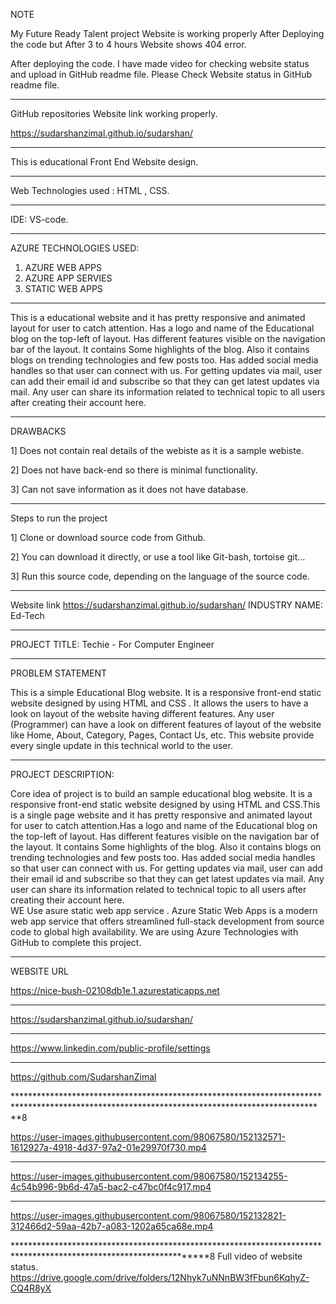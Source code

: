 NOTE

My Future Ready Talent project Website is working properly After Deploying the code but 
After 3 to 4 hours Website shows 404 error.


After deploying the code. I have made video for checking website status and upload in GitHub readme file.
Please Check Website status in GitHub readme file.

************************************************************************************************************

GitHub repositories Website link working properly.

https://sudarshanzimal.github.io/sudarshan/

**************************************************************************************************************************

This is educational Front End Website design.

****************************************************************************************************************************

Web Technologies used : HTML , CSS.

****************************************************************************************************************************

IDE: VS-code.

*****************************************************************************************************************************

AZURE TECHNOLOGIES USED:

1) AZURE WEB APPS
2) AZURE APP SERVIES
3) STATIC WEB APPS

*******************************************************************************************************************************

This is a educational website and it has pretty responsive and animated layout for user to catch attention.
Has a logo and name of the Educational blog on the top-left of layout.
Has different features visible on the navigation bar of the layout.
It contains Some highlights of the blog.
Also it contains blogs on trending technologies and few posts too.
Has added social media handles so that user can connect with us.
For getting updates via mail, user can add their email id and subscribe so that they can get latest updates via mail.
Any user can share its information related to technical topic to all users after creating their account here.

*****************************************************************************************************************************

DRAWBACKS

1] Does not contain real details of the webiste as it is a sample webiste.

2] Does not have back-end so there is minimal functionality.

3] Can not save information as it does not have database.

****************************************************************************************************************************


Steps to run the project

1] Clone or download source code from Github.

2] You can download it directly, or use a tool like Git-bash, tortoise git...

3] Run this source code, depending on the language of the source code.

*****************************************************************************************************************************
Website link https://sudarshanzimal.github.io/sudarshan/
INDUSTRY NAME: Ed-Tech


*********************************************************************************************************************************

PROJECT TITLE: Techie - For Computer Engineer

*****************************************************************************************************************************


PROBLEM STATEMENT

This is a simple Educational Blog website. It is a responsive front-end static website designed by using HTML and  CSS . 
It allows the users to have a look on layout of the website having different features. Any user (Programmer)
can have a look on different features of layout of the website like Home, About, Category, Pages, Contact Us, etc.
This website provide every single update in this technical world to the user.


****************************************************************************************************************************************


PROJECT DESCRIPTION:

Core idea of project is to build an sample educational blog website. It is a responsive front-end static website
designed by using HTML and  CSS.This is a single page website and it has pretty responsive and animated layout for 
user to catch attention.Has a logo and name of the Educational blog on the top-left of layout.
Has different features visible on the navigation bar of the layout. It contains Some highlights of the blog.
Also it contains blogs on trending technologies and few posts too. Has added social media handles so 
that user can connect with us. For getting updates via mail, user can add their email id and subscribe
so that they can get latest updates via mail. Any user can share its information related to technical topic
to all users after creating their account here.  
WE Use asure static web app service . Azure Static Web Apps is a modern web app service that
offers streamlined full-stack development from source code to global high availability.
We are using Azure Technologies with GitHub to complete this project.

******************************************************************************************************************************************

WEBSITE URL

https://nice-bush-02108db1e.1.azurestaticapps.net

********************************************************************************************************************************************


https://sudarshanzimal.github.io/sudarshan/


*****************************************************************************************************************************************


https://www.linkedin.com/public-profile/settings



**********************************************************************************************************************************************


https://github.com/SudarshanZimal



***********************************************************************************************************************************************8


https://user-images.githubusercontent.com/98067580/152132571-1612927a-4918-4d37-97a2-01e29970f730.mp4

************************************************************************************************************************************



https://user-images.githubusercontent.com/98067580/152134255-4c54b996-9b6d-47a5-bac2-c47bc0f4c917.mp4


*************************************************************************************************************************************



https://user-images.githubusercontent.com/98067580/152132821-312466d2-59aa-42b7-a083-1202a65ca68e.mp4



*******************************************************************************************************************8
Full video of website status.
https://drive.google.com/drive/folders/12Nhyk7uNNnBW3fFbun6KqhyZ-CQ4R8yX

